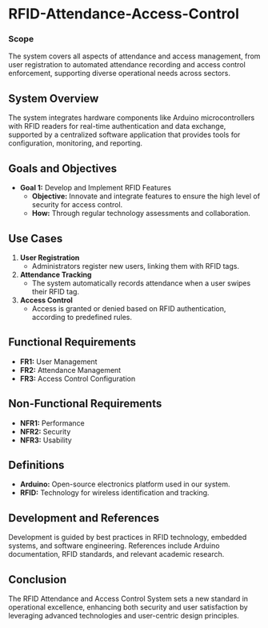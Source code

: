# RFID-Attendance-Access-Control
### Scope
The system covers all aspects of attendance and access management, from user registration to automated attendance recording and access control enforcement, supporting diverse operational needs across sectors.

## System Overview
The system integrates hardware components like Arduino microcontrollers with RFID readers for real-time authentication and data exchange, supported by a centralized software application that provides tools for configuration, monitoring, and reporting.

## Goals and Objectives
- **Goal 1:** Develop and Implement RFID Features
    - **Objective:** Innovate and integrate features to ensure the high level of security for access control.
    - **How:** Through regular technology assessments and collaboration.

## Use Cases
1. **User Registration**
    - Administrators register new users, linking them with RFID tags.
2. **Attendance Tracking**
    - The system automatically records attendance when a user swipes their RFID tag.
3. **Access Control**
    - Access is granted or denied based on RFID authentication, according to predefined rules.

## Functional Requirements
- **FR1:** User Management
- **FR2:** Attendance Management
- **FR3:** Access Control Configuration

## Non-Functional Requirements
- **NFR1:** Performance
- **NFR2:** Security
- **NFR3:** Usability

## Definitions
- **Arduino:** Open-source electronics platform used in our system.
- **RFID:** Technology for wireless identification and tracking.

## Development and References
Development is guided by best practices in RFID technology, embedded systems, and software engineering. References include Arduino documentation, RFID standards, and relevant academic research.

## Conclusion
The RFID Attendance and Access Control System sets a new standard in operational excellence, enhancing both security and user satisfaction by leveraging advanced technologies and user-centric design principles.
